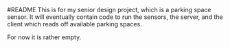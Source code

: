 #README
This is for my senior design project, which is a parking space sensor. It will eventually contain code to run the sensors, the server, and the client which reads off available parking spaces.

For now it is rather empty.
